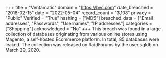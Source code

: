 +++
title = "Ventamatic"
domain = "https://bvc.com"
date_breached = "2018-02-15"
date = "2022-05-04"
record_count = "3,108"
privacy = "Public"
Verified = "True"
hashing = ["MD5"]
breached_data = ["Email addresses", "Passwords", "Usernames", "IP addresses"]
categories = ["Shopping"]
acknowledged = "No"
+++
This breach was found in a large collection of databases originating from various online stores using Magento, a self-hosted Ecommerce platform. In total, 85 databases were leaked. The collection was released on RaidForums by the user sqldb on March 29, 2020.

